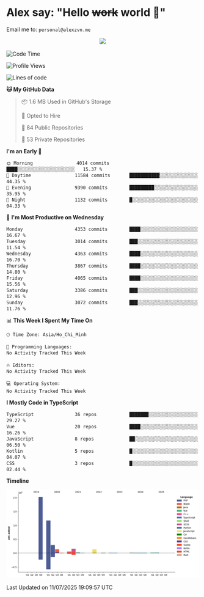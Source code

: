 # Alex say: "Hello ~~work~~ world 🐾"
Email me to: `personal@alexzvn.me`


<p align=center>
  <a href="https://skillicons.dev">
    <img src="https://skillicons.dev/icons?i=ts,js,php,nodejs,bun,vue,nuxt,react,svelte,tauri,laravel,rust,mongodb,docker,electron,redis,rabbitmq,tailwind,git,cloudflare,elysia,mysql,nginx,rollupjs,sentry,ubuntu,yarn,html,css,vite" />
  </a>
</p>

<!--START_SECTION:waka-->
![Code Time](http://img.shields.io/badge/Code%20Time-1%2C066%20hrs%2055%20mins-blue)

![Profile Views](http://img.shields.io/badge/Profile%20Views-2-blue)

![Lines of code](https://img.shields.io/badge/From%20Hello%20World%20I%27ve%20Written-40.9%20million%20lines%20of%20code-blue)

**🐱 My GitHub Data** 

> 📦 1.6 MB Used in GitHub's Storage 
 > 
> 💼 Opted to Hire
 > 
> 📜 84 Public Repositories 
 > 
> 🔑 53 Private Repositories 
 > 
**I'm an Early 🐤** 

```text
🌞 Morning                4014 commits        ████░░░░░░░░░░░░░░░░░░░░░   15.37 % 
🌆 Daytime                11584 commits       ███████████░░░░░░░░░░░░░░   44.35 % 
🌃 Evening                9390 commits        █████████░░░░░░░░░░░░░░░░   35.95 % 
🌙 Night                  1132 commits        █░░░░░░░░░░░░░░░░░░░░░░░░   04.33 % 
```
📅 **I'm Most Productive on Wednesday** 

```text
Monday                   4353 commits        ████░░░░░░░░░░░░░░░░░░░░░   16.67 % 
Tuesday                  3014 commits        ███░░░░░░░░░░░░░░░░░░░░░░   11.54 % 
Wednesday                4363 commits        ████░░░░░░░░░░░░░░░░░░░░░   16.70 % 
Thursday                 3867 commits        ████░░░░░░░░░░░░░░░░░░░░░   14.80 % 
Friday                   4065 commits        ████░░░░░░░░░░░░░░░░░░░░░   15.56 % 
Saturday                 3386 commits        ███░░░░░░░░░░░░░░░░░░░░░░   12.96 % 
Sunday                   3072 commits        ███░░░░░░░░░░░░░░░░░░░░░░   11.76 % 
```


📊 **This Week I Spent My Time On** 

```text
🕑︎ Time Zone: Asia/Ho_Chi_Minh

💬 Programming Languages: 
No Activity Tracked This Week

🔥 Editors: 
No Activity Tracked This Week

💻 Operating System: 
No Activity Tracked This Week
```

**I Mostly Code in TypeScript** 

```text
TypeScript               36 repos            ███████░░░░░░░░░░░░░░░░░░   29.27 % 
Vue                      20 repos            ████░░░░░░░░░░░░░░░░░░░░░   16.26 % 
JavaScript               8 repos             ██░░░░░░░░░░░░░░░░░░░░░░░   06.50 % 
Kotlin                   5 repos             █░░░░░░░░░░░░░░░░░░░░░░░░   04.07 % 
CSS                      3 repos             █░░░░░░░░░░░░░░░░░░░░░░░░   02.44 % 
```



**Timeline**

![Lines of Code chart](https://raw.githubusercontent.com/alexzvn/alexzvn/main/assets/bar_graph.png)


 Last Updated on 11/07/2025 19:09:57 UTC
<!--END_SECTION:waka-->

